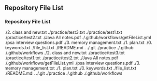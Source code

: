## Repository File List
### Repository File List
./2. class and new.txt
./practice/test3.txt
./practice/test1.txt
./practice/test2.txt
./Java All notes.pdf
./.github/workflows/getFileList.yml
./psa interview questions.pdf
./3. memory management.txt
./1. plan.txt
./0. keywords.txt
./file_list.txt
./README.md
.
./.git
./practice
./.github
./.github/workflows
./2. class and new.txt
./practice/test3.txt
./practice/test1.txt
./practice/test2.txt
./Java All notes.pdf
./.github/workflows/getFileList.yml
./psa interview questions.pdf
./3. memory management.txt
./1. plan.txt
./0. keywords.txt
./file_list.txt
./README.md
.
./.git
./practice
./.github
./.github/workflows
